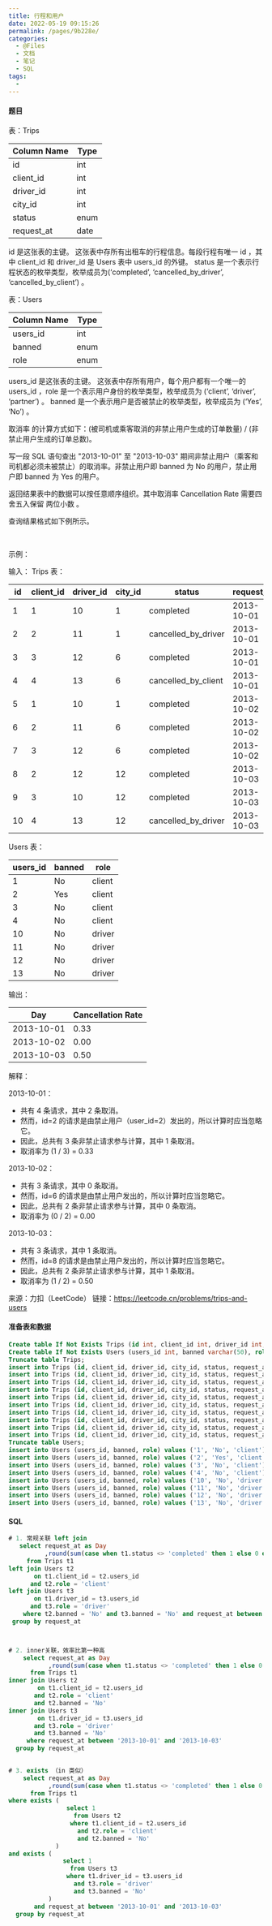 ```yaml
---
title: 行程和用户
date: 2022-05-19 09:15:26
permalink: /pages/9b228e/
categories:
  - @Files
  - 文档
  - 笔记
  - SQL
tags:
  - 
---
```

#### 题目

表：Trips

| Column Name | Type |
| ----------- | ---- |
| id          | int  |
| client_id   | int  |
| driver_id   | int  |
| city_id     | int  |
| status      | enum |
| request_at  | date |

id 是这张表的主键。
这张表中存所有出租车的行程信息。每段行程有唯一 id ，其中 client_id 和 driver_id 是 Users 表中 users_id 的外键。
status 是一个表示行程状态的枚举类型，枚举成员为(‘completed’, ‘cancelled_by_driver’, ‘cancelled_by_client’) 。

表：Users

| Column Name | Type |
| ----------- | ---- |
| users_id    | int  |
| banned      | enum |
| role        | enum |

users_id 是这张表的主键。
这张表中存所有用户，每个用户都有一个唯一的 users_id ，role 是一个表示用户身份的枚举类型，枚举成员为 (‘client’, ‘driver’, ‘partner’) 。
banned 是一个表示用户是否被禁止的枚举类型，枚举成员为 (‘Yes’, ‘No’) 。

取消率 的计算方式如下：(被司机或乘客取消的非禁止用户生成的订单数量) / (非禁止用户生成的订单总数)。

写一段 SQL 语句查出 "2013-10-01" 至 "2013-10-03" 期间非禁止用户（乘客和司机都必须未被禁止）的取消率。非禁止用户即 banned 为 No 的用户，禁止用户即 banned 为 Yes 的用户。

返回结果表中的数据可以按任意顺序组织。其中取消率 Cancellation Rate 需要四舍五入保留 两位小数 。

查询结果格式如下例所示。

 

示例：

输入： 
Trips 表：

| id  | client_id | driver_id | city_id | status              | request_at |
| --- | --------- | --------- | ------- | ------------------- | ---------- |
| 1   | 1         | 10        | 1       | completed           | 2013-10-01 |
| 2   | 2         | 11        | 1       | cancelled_by_driver | 2013-10-01 |
| 3   | 3         | 12        | 6       | completed           | 2013-10-01 |
| 4   | 4         | 13        | 6       | cancelled_by_client | 2013-10-01 |
| 5   | 1         | 10        | 1       | completed           | 2013-10-02 |
| 6   | 2         | 11        | 6       | completed           | 2013-10-02 |
| 7   | 3         | 12        | 6       | completed           | 2013-10-02 |
| 8   | 2         | 12        | 12      | completed           | 2013-10-03 |
| 9   | 3         | 10        | 12      | completed           | 2013-10-03 |
| 10  | 4         | 13        | 12      | cancelled_by_driver | 2013-10-03 |

Users 表：

| users_id | banned | role   |
| -------- | ------ | ------ |
| 1        | No     | client |
| 2        | Yes    | client |
| 3        | No     | client |
| 4        | No     | client |
| 10       | No     | driver |
| 11       | No     | driver |
| 12       | No     | driver |
| 13       | No     | driver |

输出：

| Day        | Cancellation Rate |
| ---------- | ----------------- |
| 2013-10-01 | 0.33              |
| 2013-10-02 | 0.00              |
| 2013-10-03 | 0.50              |

解释：

2013-10-01：
  - 共有 4 条请求，其中 2 条取消。
  - 然而，id=2 的请求是由禁止用户（user_id=2）发出的，所以计算时应当忽略它。
  - 因此，总共有 3 条非禁止请求参与计算，其中 1 条取消。
  - 取消率为 (1 / 3) = 0.33
  
2013-10-02：
  - 共有 3 条请求，其中 0 条取消。
  - 然而，id=6 的请求是由禁止用户发出的，所以计算时应当忽略它。
  - 因此，总共有 2 条非禁止请求参与计算，其中 0 条取消。
  - 取消率为 (0 / 2) = 0.00

2013-10-03：
  - 共有 3 条请求，其中 1 条取消。
  - 然而，id=8 的请求是由禁止用户发出的，所以计算时应当忽略它。
  - 因此，总共有 2 条非禁止请求参与计算，其中 1 条取消。
  - 取消率为 (1 / 2) = 0.50

来源：力扣（LeetCode）
链接：https://leetcode.cn/problems/trips-and-users

#### 准备表和数据

```sql
Create table If Not Exists Trips (id int, client_id int, driver_id int, city_id int, status ENUM('completed', 'cancelled_by_driver', 'cancelled_by_client'), request_at varchar(50));
Create table If Not Exists Users (users_id int, banned varchar(50), role ENUM('client', 'driver', 'partner'));
Truncate table Trips;
insert into Trips (id, client_id, driver_id, city_id, status, request_at) values ('1', '1', '10', '1', 'completed', '2013-10-01');
insert into Trips (id, client_id, driver_id, city_id, status, request_at) values ('2', '2', '11', '1', 'cancelled_by_driver', '2013-10-01');
insert into Trips (id, client_id, driver_id, city_id, status, request_at) values ('3', '3', '12', '6', 'completed', '2013-10-01');
insert into Trips (id, client_id, driver_id, city_id, status, request_at) values ('4', '4', '13', '6', 'cancelled_by_client', '2013-10-01');
insert into Trips (id, client_id, driver_id, city_id, status, request_at) values ('5', '1', '10', '1', 'completed', '2013-10-02');
insert into Trips (id, client_id, driver_id, city_id, status, request_at) values ('6', '2', '11', '6', 'completed', '2013-10-02');
insert into Trips (id, client_id, driver_id, city_id, status, request_at) values ('7', '3', '12', '6', 'completed', '2013-10-02');
insert into Trips (id, client_id, driver_id, city_id, status, request_at) values ('8', '2', '12', '12', 'completed', '2013-10-03');
insert into Trips (id, client_id, driver_id, city_id, status, request_at) values ('9', '3', '10', '12', 'completed', '2013-10-03');
insert into Trips (id, client_id, driver_id, city_id, status, request_at) values ('10', '4', '13', '12', 'cancelled_by_driver', '2013-10-03');
Truncate table Users;
insert into Users (users_id, banned, role) values ('1', 'No', 'client');
insert into Users (users_id, banned, role) values ('2', 'Yes', 'client');
insert into Users (users_id, banned, role) values ('3', 'No', 'client');
insert into Users (users_id, banned, role) values ('4', 'No', 'client');
insert into Users (users_id, banned, role) values ('10', 'No', 'driver');
insert into Users (users_id, banned, role) values ('11', 'No', 'driver');
insert into Users (users_id, banned, role) values ('12', 'No', 'driver');
insert into Users (users_id, banned, role) values ('13', 'No', 'driver');
```

#### SQL

```sql
# 1. 常规关联 left join
   select request_at as Day
          ,round(sum(case when t1.status <> 'completed' then 1 else 0 end) / count(1) , 2) as 'Cancellation Rate'
     from Trips t1
left join Users t2
       on t1.client_id = t2.users_id
      and t2.role = 'client'
left join Users t3
       on t1.driver_id = t3.users_id
      and t3.role = 'driver'
    where t2.banned = 'No' and t3.banned = 'No' and request_at between '2013-10-01' and '2013-10-03'
 group by request_at



# 2. inner关联，效率比第一种高
    select request_at as Day
           ,round(sum(case when t1.status <> 'completed' then 1 else 0 end) / count(1) , 2) as 'Cancellation Rate'
      from Trips t1
inner join Users t2
        on t1.client_id = t2.users_id
       and t2.role = 'client'
       and t2.banned = 'No'
inner join Users t3
        on t1.driver_id = t3.users_id
       and t3.role = 'driver'
       and t3.banned = 'No'
     where request_at between '2013-10-01' and '2013-10-03'
  group by request_at
  

# 3. exists （in 类似）
    select request_at as Day
           ,round(sum(case when t1.status <> 'completed' then 1 else 0 end) / count(1) , 2) as 'Cancellation Rate'
      from Trips t1
where exists (
                select 1
                  from Users t2
                 where t1.client_id = t2.users_id
                   and t2.role = 'client'
                   and t2.banned = 'No'
             )
and exists (
               select 1
                 from Users t3
                where t1.driver_id = t3.users_id
                  and t3.role = 'driver'
                  and t3.banned = 'No'
           )
       and request_at between '2013-10-01' and '2013-10-03'
  group by request_at
```